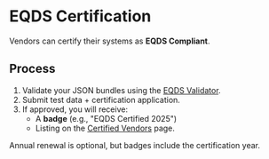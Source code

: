 # EQDS Certification

Vendors can certify their systems as **EQDS Compliant**.

## Process
1. Validate your JSON bundles using the [EQDS Validator](https://github.com/EQDS/validator).
2. Submit test data + certification application.
3. If approved, you will receive:
   - A **badge** (e.g., "EQDS Certified 2025")
   - Listing on the [Certified Vendors](vendors.md) page.

Annual renewal is optional, but badges include the certification year.